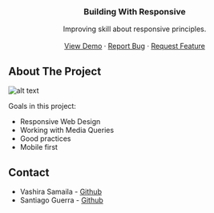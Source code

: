 <!--
*** Thanks for checking out this README Template. If you have a suggestion that would
*** make this better, please fork the repo and create a pull request or simply open
*** an issue with the tag "enhancement".
*** Thanks again! Now go create something AMAZING! :D
-->





<!-- PROJECT SHIELDS -->
<!--
*** I'm using markdown "reference style" links for readability.
*** Reference links are enclosed in brackets [ ] instead of parentheses ( ).
*** See the bottom of this document for the declaration of the reference variables
*** for contributors-url, forks-url, etc. This is an optional, concise syntax you may use.
*** https://www.markdownguide.org/basic-syntax/#reference-style-links
-->



<!-- PROJECT LOGO -->
<br />
<p align="center">
  <h3 align="center">Building With Responsive</h3>

  <p align="center">
    Improving skill about responsive principles.
    <br />
    <br />
    <a href="#">View Demo</a>
    ·
    <a href="#">Report Bug</a>
    ·
    <a href="#">Request Feature</a>
  </p>
</p>


<!-- ABOUT THE PROJECT -->
## About The Project

![alt text](https://imagensn.com/images/2019/10/01/responsive-min.png "Logo Title Text 1")

Goals in this project:
* Responsive Web Design
* Working with Media Queries
* Good practices
* Mobile first


<!-- CONTACT -->
## Contact

* Vashira Samaila - [Github](https://github.com/Vashiramusa)
* Santiago Guerra - [Github](https://github.com/SantiagoGuerra)

